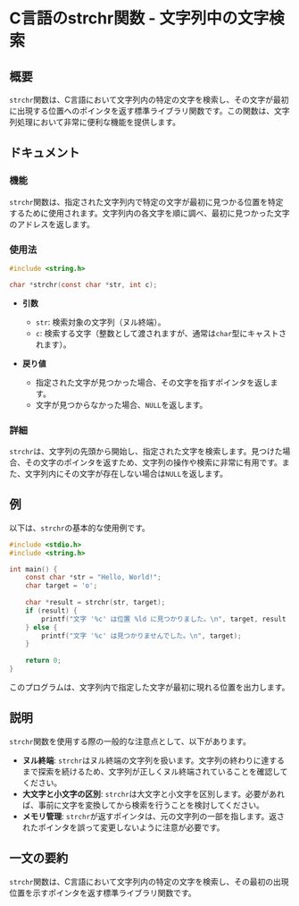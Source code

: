 <!--
Meta Description: # C言語のstrchr関数 - 文字列中の文字検索 ## 概要 `strchr`関数は、C言語において文字列内の特定の文字を検索し、その文字が最初に出現する位置へのポインタを返す標準ライブラリ関数です。この関数は、文字列処理において非常に便利な機能を提供します。 ## ドキュメント ### 機能 ...
Meta Keywords: strchr, char, str, target, 関数は
-->

# C言語のstrchr関数 - 文字列中の文字検索

## 概要
`strchr`関数は、C言語において文字列内の特定の文字を検索し、その文字が最初に出現する位置へのポインタを返す標準ライブラリ関数です。この関数は、文字列処理において非常に便利な機能を提供します。

## ドキュメント
### 機能
`strchr`関数は、指定された文字列内で特定の文字が最初に見つかる位置を特定するために使用されます。文字列内の各文字を順に調べ、最初に見つかった文字のアドレスを返します。

### 使用法
```c
#include <string.h>

char *strchr(const char *str, int c);
```

- **引数**
  - `str`: 検索対象の文字列（ヌル終端）。
  - `c`: 検索する文字（整数として渡されますが、通常は`char`型にキャストされます）。

- **戻り値**
  - 指定された文字が見つかった場合、その文字を指すポインタを返します。
  - 文字が見つからなかった場合、`NULL`を返します。

### 詳細
`strchr`は、文字列の先頭から開始し、指定された文字を検索します。見つけた場合、その文字のポインタを返すため、文字列の操作や検索に非常に有用です。また、文字列内にその文字が存在しない場合は`NULL`を返します。

## 例
以下は、`strchr`の基本的な使用例です。

```c
#include <stdio.h>
#include <string.h>

int main() {
    const char *str = "Hello, World!";
    char target = 'o';
    
    char *result = strchr(str, target);
    if (result) {
        printf("文字 '%c' は位置 %ld に見つかりました。\n", target, result - str);
    } else {
        printf("文字 '%c' は見つかりませんでした。\n", target);
    }
    
    return 0;
}
```
このプログラムは、文字列内で指定した文字が最初に現れる位置を出力します。

## 説明
`strchr`関数を使用する際の一般的な注意点として、以下があります。

- **ヌル終端**: `strchr`はヌル終端の文字列を扱います。文字列の終わりに達するまで探索を続けるため、文字列が正しくヌル終端されていることを確認してください。
- **大文字と小文字の区別**: `strchr`は大文字と小文字を区別します。必要があれば、事前に文字を変換してから検索を行うことを検討してください。
- **メモリ管理**: `strchr`が返すポインタは、元の文字列の一部を指します。返されたポインタを誤って変更しないように注意が必要です。

## 一文の要約
`strchr`関数は、C言語において文字列内の特定の文字を検索し、その最初の出現位置を示すポインタを返す標準ライブラリ関数です。